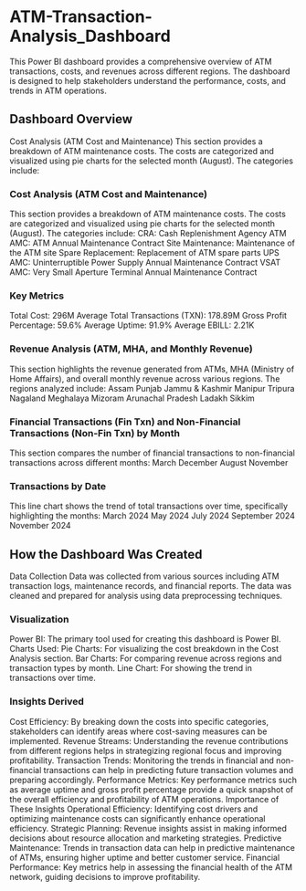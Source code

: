 # ATM-Transaction-Analysis_Dashboard
This Power BI dashboard provides a comprehensive overview of ATM transactions, costs, and revenues across different regions. The dashboard is designed to help stakeholders understand the performance, costs, and trends in ATM operations.

## Dashboard Overview
Cost Analysis (ATM Cost and Maintenance)
This section provides a breakdown of ATM maintenance costs. The costs are categorized and visualized using pie charts for the selected month (August). The categories include:

### Cost Analysis (ATM Cost and Maintenance)
This section provides a breakdown of ATM maintenance costs. The costs are categorized and visualized using pie charts for the selected month (August). The categories include:
CRA: Cash Replenishment Agency
ATM AMC: ATM Annual Maintenance Contract
Site Maintenance: Maintenance of the ATM site
Spare Replacement: Replacement of ATM spare parts
UPS AMC: Uninterruptible Power Supply Annual Maintenance Contract
VSAT AMC: Very Small Aperture Terminal Annual Maintenance Contract

### Key Metrics
Total Cost: 296M
Average Total Transactions (TXN): 178.89M
Gross Profit Percentage: 59.6%
Average Uptime: 91.9%
Average EBILL: 2.21K

### Revenue Analysis (ATM, MHA, and Monthly Revenue)
This section highlights the revenue generated from ATMs, MHA (Ministry of Home Affairs), and overall monthly revenue across various regions. The regions analyzed include:
Assam
Punjab
Jammu & Kashmir
Manipur
Tripura
Nagaland
Meghalaya
Mizoram
Arunachal Pradesh
Ladakh
Sikkim

### Financial Transactions (Fin Txn) and Non-Financial Transactions (Non-Fin Txn) by Month
This section compares the number of financial transactions to non-financial transactions across different months:
March
December
August
November

### Transactions by Date
This line chart shows the trend of total transactions over time, specifically highlighting the months:
March 2024
May 2024
July 2024
September 2024
November 2024

## How the Dashboard Was Created
Data Collection
Data was collected from various sources including ATM transaction logs, maintenance records, and financial reports. The data was cleaned and prepared for analysis using data preprocessing techniques.

### Visualization
Power BI: The primary tool used for creating this dashboard is Power BI.
Charts Used:
Pie Charts: For visualizing the cost breakdown in the Cost Analysis section.
Bar Charts: For comparing revenue across regions and transaction types by month.
Line Chart: For showing the trend in transactions over time.

### Insights Derived
Cost Efficiency: By breaking down the costs into specific categories, stakeholders can identify areas where cost-saving measures can be implemented.
Revenue Streams: Understanding the revenue contributions from different regions helps in strategizing regional focus and improving profitability.
Transaction Trends: Monitoring the trends in financial and non-financial transactions can help in predicting future transaction volumes and preparing accordingly.
Performance Metrics: Key performance metrics such as average uptime and gross profit percentage provide a quick snapshot of the overall efficiency and profitability of ATM operations.
Importance of These Insights
Operational Efficiency: Identifying cost drivers and optimizing maintenance costs can significantly enhance operational efficiency.
Strategic Planning: Revenue insights assist in making informed decisions about resource allocation and marketing strategies.
Predictive Maintenance: Trends in transaction data can help in predictive maintenance of ATMs, ensuring higher uptime and better customer service.
Financial Performance: Key metrics help in assessing the financial health of the ATM network, guiding decisions to improve profitability.

